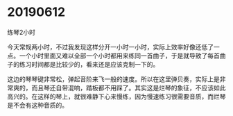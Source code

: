# 20190612

练琴2小时

今天常规两小时，不过我发现这样分开一小时一小时，实际上效率好像还低了一点。一个小时里面又难以全部一个小时都用来练同一首曲子，于是就导致了每首曲子的练习时间都是比较少的，看来还是应该克制一下的。

这边的琴琴键非常松，弹起音阶来飞一般的速度。所以在这里弹贝奏，实际上是非常爽的，而且琴还自带混响，踏板都不用踩了。其实这是烂琴的象征，不应该如此高兴的。在这样的琴上，就很难静下心来慢练，因为慢速练习很需要音质，而烂琴是不会有这种音质的。
